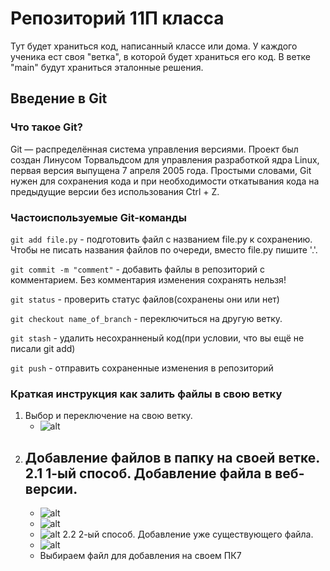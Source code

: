 # **Репозиторий 11П класса**

Тут будет храниться код, написанный  классе или дома. У каждого ученика ест своя "ветка", в которой будет храниться его код. В ветке "main" будут храниться эталонные решения.

## Введение в Git

### Что такое Git?
Git — распределённая система управления версиями. Проект был создан Линусом Торвальдсом для управления разработкой ядра Linux, первая версия выпущена 7 апреля 2005 года. Простыми словами, Git нужен для сохранения кода и при необходимости откатывания кода на предыдущие версии без использования Ctrl + Z.

### Частоиспользуемые Git-команды
```git add file.py``` - подготовить файл с названием file.py к сохранению. Чтобы не писать названия файлов по очереди, вместо file.py пишите '.'.

```git commit -m "comment"``` - добавить файлы в репозиторий с комментарием. Без комментария изменения сохранять нельзя!

```git status``` - проверить статус файлов(сохранены они или нет)

```git checkout name_of_branch``` - переключиться на другую ветку. 

```git stash``` - удалить несохранненый код(при условии, что вы ещё не писали git add) 

```git push``` - отправить сохраненные изменения в репозиторий

### Краткая инструкция как залить файлы в свою ветку
1. Выбор и переключение на свою ветку.
    - ![alt](https://i.ibb.co/4P6y5XB/Screenshot-2023-11-16-at-11-01-05.png)
2. Добавление файлов в папку на своей ветке.
    2.1 1-ый способ. Добавление файла в веб-версии.
      - 
      - ![alt](https://i.ibb.co/TrFK0bn/Screenshot-2023-11-16-at-11-05-20.png)
      - ![alt](https://i.ibb.co/pJknZDY/Screenshot-2023-11-16-at-11-10-16.png)
      - ![alt](https://i.ibb.co/qx6PSRJ/Screenshot-2023-11-16-at-11-11-21.png)
    2.2 2-ый способ. Добавление уже существующего файла.
      - ![alt](https://i.ibb.co/d6Dnzv0/Screenshot-2023-11-16-at-11-06-37.png)
      - Выбираем файл для добавления на своем ПК7
      
